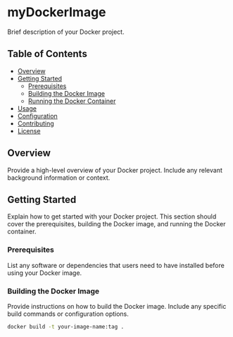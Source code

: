 # myDockerImage

Brief description of your Docker project.

## Table of Contents
- [Overview](#overview)
- [Getting Started](#getting-started)
  - [Prerequisites](#prerequisites)
  - [Building the Docker Image](#building-the-docker-image)
  - [Running the Docker Container](#running-the-docker-container)
- [Usage](#usage)
- [Configuration](#configuration)
- [Contributing](#contributing)
- [License](#license)

## Overview

Provide a high-level overview of your Docker project. Include any relevant background information or context.

## Getting Started

Explain how to get started with your Docker project. This section should cover the prerequisites, building the Docker image, and running the Docker container.

### Prerequisites

List any software or dependencies that users need to have installed before using your Docker image.

### Building the Docker Image

Provide instructions on how to build the Docker image. Include any specific build commands or configuration options.

```bash
docker build -t your-image-name:tag .
